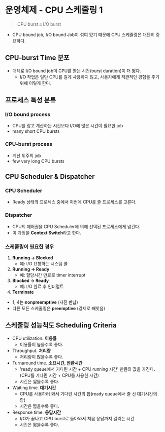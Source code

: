 # 운영체제 - CPU 스케줄링 1

> CPU burst  🔛  I/O burst

- CPU bound job, I/O bound Job이 섞여 있기 때문에 CPU 스케줄링은 대단히 중요하다.



## CPU-burst Time 분포

- 대체로 I/O bound job이 CPU를 받는 시간(burst duration)이 더 짧다.
  - I/O 작업은 일단 CPU를 길게 사용하지 않고, 사용자에게 직관적인 경험을 주기 위해 이렇게 한다.



## 프로세스 특성 분류

### I/O bound process

- CPU를 잡고 계산하는 시간보다 I/O에 많은 시간이 필요한 job
- many short CPU bursts

### CPU-burst process

- 계산 위주의 job
- few very long CPU bursts



## CPU Scheduler & Dispatcher

### CPU Scheduler

- Ready 상태의 프로세스 중에서 이번에 CPU를 줄 프로세스를 고른다.

### Dispatcher

- CPU의 제어권을 CPU Scheduler에 의해 선택된 프로세스에게 넘긴다.
- 이 과정을 **Context Switch**라고 한다.

### 스케줄링이 필요한 경우

1. **Running -> Blocked**
   - 예: I/O 요청하는 시스템 콜
2. **Running -> Ready**
   - 예: 할당시간 만료로 timer interrupt
3. **Blocked -> Ready**
   - 예: I/O 완료 후 인터럽트
4. **Terminate**

- 1, 4는 **nonpreemptive** (자진 반납)
- 다른 모든 스케줄링은 **preemptive** (강제로 빼앗음)



## 스케줄링 성능척도 Scheduling Criteria

- CPU utilization. **이용률**
  - 이용률이 높을수록 좋다.
- Throughput. **처리량**
  - 처리량이 많을수록 좋다.
- Turnaround time. **소요시간, 반환시간**
  - 'ready queue에서 기다린 시간 + CPU running 시간' 만큼의 값을 가진다. (CPU를 기다린 시간 + CPU를 사용한 시간)
  - 시간은 짧을수록 좋다.
- Waiting time. **대기시간**
  - CPU를 사용하러 와서 기다린 시간의 합(ready queue에서 줄 선 대기시간의 합)
  - 시간은 짧을수록 좋다.
- Response time. **응답시간**
  - I/O가 끝나고 CPU burst로 돌아와서 처음 응답까지 걸리는 시간
  - 시간은 짧을수록 좋다.
